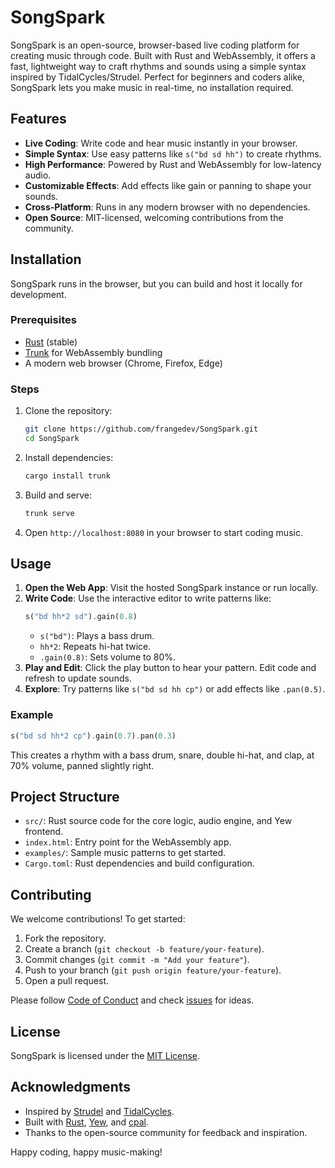 # SongSpark

SongSpark is an open-source, browser-based live coding platform for creating music through code. Built with Rust and WebAssembly, it offers a fast, lightweight way to craft rhythms and sounds using a simple syntax inspired by TidalCycles/Strudel. Perfect for beginners and coders alike, SongSpark lets you make music in real-time, no installation required.

## Features
- **Live Coding**: Write code and hear music instantly in your browser.
- **Simple Syntax**: Use easy patterns like `s("bd sd hh")` to create rhythms.
- **High Performance**: Powered by Rust and WebAssembly for low-latency audio.
- **Customizable Effects**: Add effects like gain or panning to shape your sounds.
- **Cross-Platform**: Runs in any modern browser with no dependencies.
- **Open Source**: MIT-licensed, welcoming contributions from the community.

## Installation
SongSpark runs in the browser, but you can build and host it locally for development.

### Prerequisites
- [Rust](https://www.rust-lang.org/tools/install) (stable)
- [Trunk](https://trunkrs.dev/) for WebAssembly bundling
- A modern web browser (Chrome, Firefox, Edge)

### Steps
1. Clone the repository:
   ```bash
   git clone https://github.com/frangedev/SongSpark.git
   cd SongSpark
   ```
2. Install dependencies:
   ```bash
   cargo install trunk
   ```
3. Build and serve:
   ```bash
   trunk serve
   ```
4. Open `http://localhost:8080` in your browser to start coding music.

## Usage
1. **Open the Web App**: Visit the hosted SongSpark instance or run locally.
2. **Write Code**: Use the interactive editor to write patterns like:
   ```rust
   s("bd hh*2 sd").gain(0.8)
   ```
   - `s("bd")`: Plays a bass drum.
   - `hh*2`: Repeats hi-hat twice.
   - `.gain(0.8)`: Sets volume to 80%.
3. **Play and Edit**: Click the play button to hear your pattern. Edit code and refresh to update sounds.
4. **Explore**: Try patterns like `s("bd sd hh cp")` or add effects like `.pan(0.5)`.

### Example
```rust
s("bd sd hh*2 cp").gain(0.7).pan(0.3)
```
This creates a rhythm with a bass drum, snare, double hi-hat, and clap, at 70% volume, panned slightly right.

## Project Structure
- `src/`: Rust source code for the core logic, audio engine, and Yew frontend.
- `index.html`: Entry point for the WebAssembly app.
- `examples/`: Sample music patterns to get started.
- `Cargo.toml`: Rust dependencies and build configuration.

## Contributing
We welcome contributions! To get started:
1. Fork the repository.
2. Create a branch (`git checkout -b feature/your-feature`).
3. Commit changes (`git commit -m "Add your feature"`).
4. Push to your branch (`git push origin feature/your-feature`).
5. Open a pull request.

Please follow [Code of Conduct](CODE_OF_CONDUCT.md) and check [issues](https://github.com/frangedev/SongSpark/issues) for ideas.

## License
SongSpark is licensed under the [MIT License](LICENSE).

## Acknowledgments
- Inspired by [Strudel](https://strudel.cc) and [TidalCycles](https://tidalcycles.org).
- Built with [Rust](https://www.rust-lang.org), [Yew](https://yew.rs), and [cpal](https://crates.io/crates/cpal).
- Thanks to the open-source community for feedback and inspiration.

Happy coding, happy music-making!
